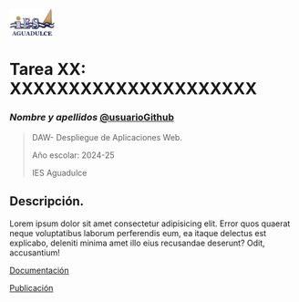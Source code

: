 
<img src="./docs/img/logo_ies_aguadulce.png" width="80px" style="display: float">

# Tarea XX: XXXXXXXXXXXXXXXXXXXXX

### _Nombre y apellidos_ [@usuarioGithub](https://github.com/usuarioGithub)

> DAW- Despliegue de Aplicaciones Web.
> 
> Año escolar: 2024-25
> 
> IES Aguadulce


## Descripción.

Lorem ipsum dolor sit amet consectetur adipisicing elit. Error quos quaerat neque voluptatibus laborum perferendis eum, ea itaque delectus est explicabo, deleniti minima amet illo eius recusandae deserunt? Odit, accusantium!

[Documentación](./docs/tareaXX.md)

[Publicación](http://github.com/usuarioGit/nombreRepositorio)

